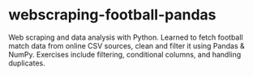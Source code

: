 # webscraping-football-pandas
Web scraping and data analysis with Python. Learned to fetch football match data from online CSV sources, clean and filter it using Pandas &amp; NumPy. Exercises include filtering, conditional columns, and handling duplicates.
